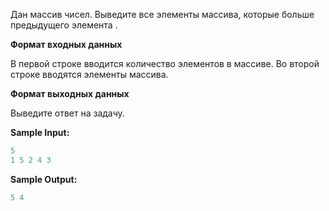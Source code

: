 Дан массив чисел. Выведите все элементы массива, которые больше предыдущего элемента .

**Формат входных данных**

В первой строке вводится количество элементов в массиве. Во второй строке вводятся элементы массива.

**Формат выходных данных**

Выведите ответ на задачу.

**Sample Input:**

```cpp
5
1 5 2 4 3
```


**Sample Output:**

```cpp
5 4
```


